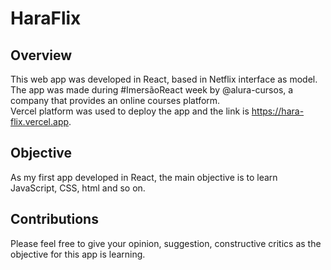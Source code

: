 # HaraFlix

## Overview
This web app was developed in React, based in Netflix interface as model.  
The app was made during #ImersãoReact week by @alura-cursos, a company that provides an online courses platform.  
Vercel platform was used to deploy the app and the link is https://hara-flix.vercel.app.

## Objective
As my first app developed in React, the main objective is to learn JavaScript, CSS, html and so on.

## Contributions
Please feel free to give your opinion, suggestion, constructive critics as the objective for this app is learning.
